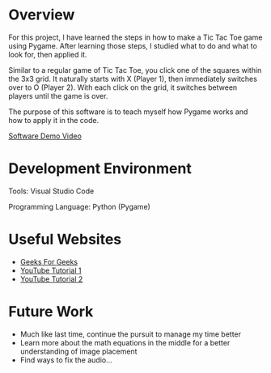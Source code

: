 # Overview

For this project, I have learned the steps in how to make a Tic Tac Toe game using Pygame. After learning those steps, I studied what to do and what to look for, then applied it.

Similar to a regular game of Tic Tac Toe, you click one of the squares within the 3x3 grid. It naturally starts with X (Player 1), then immediately switches over to O (Player 2). With each click on the grid, it switches between players until the game is over.

The purpose of this software is to teach myself how Pygame works and how to apply it in the code.

[Software Demo Video](https://www.youtube.com/watch?v=fpsfLtulKfk)

# Development Environment

Tools: Visual Studio Code

Programming Language: Python (Pygame)

# Useful Websites

* [Geeks For Geeks](https://www.geeksforgeeks.org/tic-tac-toe-gui-in-python-using-pygame/#)
* [YouTube Tutorial 1](https://www.youtube.com/watch?v=IL_PMGVxEUY)
* [YouTube Tutorial 2](https://www.youtube.com/watch?v=3Yhhzflmxfs)

# Future Work

* Much like last time, continue the pursuit to manage my time better
* Learn more about the math equations in the middle for a better understanding of image placement
* Find ways to fix the audio...
